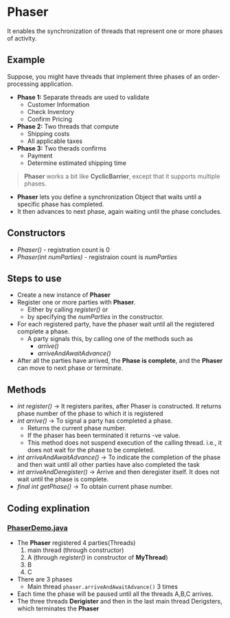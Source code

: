 # Phaser

It enables the synchronization of threads that represent one or more phases of activity.

## Example

Suppose, you might have threads that implement three phases of an order-processing application.

- **Phase 1:** Separate threads are used to validate
    - Customer Information
    - Check Inventory
    - Confirm Pricing
- **Phase 2:** Two threads that compute
    - Shipping costs
    - All applicable taxes
- **Phase 3:** Two therads confirms
    - Payment
    - Determine estimated shipping time

> **Phaser** works a bit like **CyclicBarrier**, except that it supports multiple phases.

- **Phaser** lets you define a synchronization Object that waits until a specific phase has completed. 
- It then advances to next phase, again waiting until the phase concludes.

## Constructors

- *Phaser()* - registration count is 0
- *Phaser(int numParties)* - registraion count is *numParties*

## Steps to use

- Create a new instance of **Phaser**
- Register one or more parties with **Phaser**. 
    - Either by calling *register()* or 
    - by specifying the *numParties* in the constructor.
- For each registered party, have the phaser wait until all the registered complete a phase.
    - A party signals this, by calling one of the methods such as 
        - *arrive()*
        - *arriveAndAwaitAdvance()*
- After all the parties have arrived, the **Phase is complete**, and the **Phaser** can move to next phase or terminate.

## Methods

- *int register()* -> It registers parites, after Phaser is constructed. It returns phase number of the phase to which it is registered
- *int arrive()* -> To signal a party has completed a phase. 
    - Returns the current phase number. 
    - If the phaser has been terminated it returns -ve value. 
    - This method does not suspend execution of the calling thread. i.e., it does not wait for the phase to be completed. 
- *int arriveAndAwaitAdvance()* -> To indicate the completion of the phase and then wait until all other parties have also completed the task
- *int arriveAndDeregister()* -> Arrive and then deregister itself. It does not wait until the phase is complete.
- *final int getPhase()* -> To obtain current phase number.

## Coding explination

### [PhaserDemo.java](PhaserDemo.java)

- The **Phaser** registered 4 parties(Threads)
    1. main thread (through constructor)
    2. A (through *register()* in constructor of **MyThread**)
    3. B
    4. C
- There are 3 phases
    - Main thread `phaser.arriveAndAwaitAdvance()` 3 times
- Each time the phase will be paused until all the threads A,B,C arrives.
- The three threads **Derigister** and then in the last main thread Derigsters, which terminates the **Phaser**


